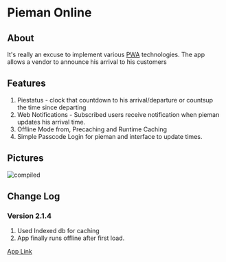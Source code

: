 # Pieman Online

## About
It's really an excuse to implement various [PWA](https://developers.google.com/web/progressive-web-apps/) technologies.
The app allows a vendor to announce his arrival to his customers

## Features
1. Piestatus - clock that countdown to his arrival/departure or countsup the time since departing 
2. Web Notifications - Subscribed users receive notification when pieman updates his arrival time.
3. Offline Mode from, Precaching and Runtime Caching
4. Simple Passcode Login for pieman and interface to update times.

## Pictures
![compiled](https://github.com/Snickdx/pieman-application/blob/master/pics/compiled.png "Enable Notifications")


## Change Log
### Version 2.1.4
1. Used Indexed db for caching
2. App finally runs offline after first load.

[App Link](https://pieman.online)
